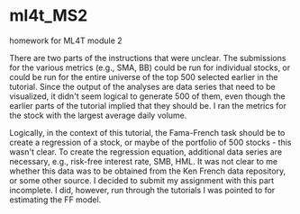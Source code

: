 # ml4t_MS2
homework for ML4T module 2

There are two parts of the instructions that were unclear.
The submissions for the various metrics (e.g., SMA, BB) could be run for individual
stocks, or could be run for the entire universe of the top 500 selected earlier in the
tutorial. Since the output of the analyses are data series that need to be visualized, it
didn't seem logical to generate 500 of them, even though the earlier parts of the tutorial
implied that they should be. I ran the metrics for the stock with the largest average daily
volume.

Logically, in the context of this tutorial, the Fama-French task should be to create a regression 
of a stock, or maybe of the portfolio of 500 stocks - this wasn't clear. To create the regression
equation, additional data series are necessary, e.g., risk-free interest rate, SMB, HML. It was
not clear to me whether this data was to be obtained from the Ken French data repository, or some
other source. I decided to submit my assignment with this part incomplete.
I did, however, run through the tutorials I was pointed to for estimating the FF model.
